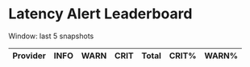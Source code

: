 # Latency Alert Leaderboard

Window: last 5 snapshots

| Provider | INFO | WARN | CRIT | Total | CRIT% | WARN% |
|----------|------|------|------|-------|-------|-------|
